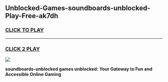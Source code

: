 
## Unblocked-Games-soundboards-unblocked-Play-Free-ak7dh
<h3>
<a href="https://premium76.site?title=soundboards-unblocked&ref=21A">CLICK TO PLAY</a></h3>
<hr>

<h3>
<a href="https://premium76.site?title=soundboards-unblocked&ref=21A">CLICK 2 PLAY</a>
  
</h3>

<a href="https://premium76.site?title=soundboards-unblocked&ref=21A"><img src="https://clearcache.store/games.png"></a>


**soundboards-unblocked games unblocked: Your Gateway to Fun and Accessible Online Gaming**
